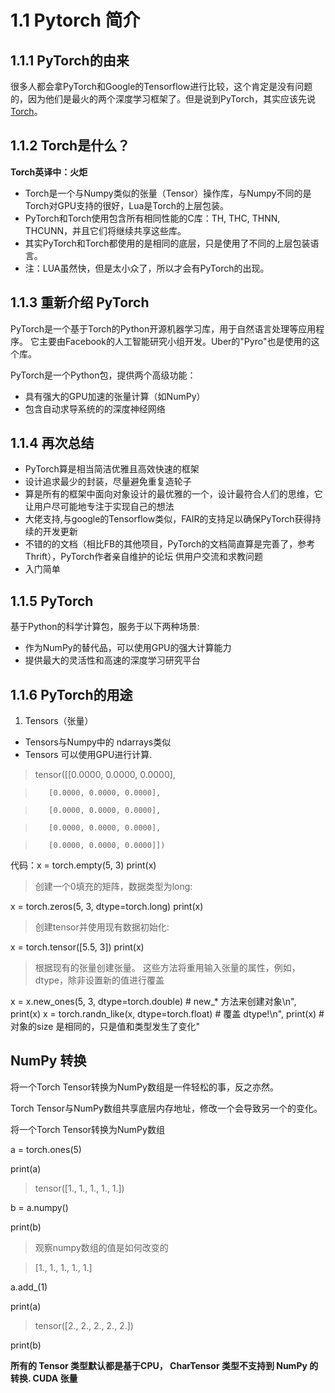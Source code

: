 # 1.1 Pytorch 简介

## 1.1.1 PyTorch的由来
很多人都会拿PyTorch和Google的Tensorflow进行比较，这个肯定是没有问题的，因为他们是最火的两个深度学习框架了。但是说到PyTorch，其实应该先说[Torch](http://torch.ch)。

## 1.1.2 Torch是什么？

**Torch英译中：火炬**
- Torch是一个与Numpy类似的张量（Tensor）操作库，与Numpy不同的是Torch对GPU支持的很好，Lua是Torch的上层包装。
- PyTorch和Torch使用包含所有相同性能的C库：TH, THC, THNN, THCUNN，并且它们将继续共享这些库。
- 其实PyTorch和Torch都使用的是相同的底层，只是使用了不同的上层包装语言。
- 注：LUA虽然快，但是太小众了，所以才会有PyTorch的出现。

## 1.1.3 重新介绍 PyTorch
PyTorch是一个基于Torch的Python开源机器学习库，用于自然语言处理等应用程序。 它主要由Facebook的人工智能研究小组开发。Uber的"Pyro"也是使用的这个库。

PyTorch是一个Python包，提供两个高级功能：
* 具有强大的GPU加速的张量计算（如NumPy）
* 包含自动求导系统的的深度神经网络

## 1.1.4 再次总结

- PyTorch算是相当简洁优雅且高效快速的框架
- 设计追求最少的封装，尽量避免重复造轮子
- 算是所有的框架中面向对象设计的最优雅的一个，设计最符合人们的思维，它让用户尽可能地专注于实现自己的想法
- 大佬支持,与google的Tensorflow类似，FAIR的支持足以确保PyTorch获得持续的开发更新
- 不错的的文档（相比FB的其他项目，PyTorch的文档简直算是完善了，参考Thrift），PyTorch作者亲自维护的论坛 供用户交流和求教问题
- 入门简单

## 1.1.5 PyTorch
基于Python的科学计算包，服务于以下两种场景:
-  作为NumPy的替代品，可以使用GPU的强大计算能力
-  提供最大的灵活性和高速的深度学习研究平台

## 1.1.6 PyTorch的用途
1. Tensors（张量）
- Tensors与Numpy中的 ndarrays类似
- Tensors 可以使用GPU进行计算.

>tensor([[0.0000, 0.0000, 0.0000],

>        [0.0000, 0.0000, 0.0000],

>        [0.0000, 0.0000, 0.0000],

>        [0.0000, 0.0000, 0.0000],

>        [0.0000, 0.0000, 0.0000]])

代码：x = torch.empty(5, 3)
        print(x)
 
>创建一个0填充的矩阵，数据类型为long:

x = torch.zeros(5, 3, dtype=torch.long)
print(x)
>创建tensor并使用现有数据初始化:

x = torch.tensor([5.5, 3])
print(x)
 
>根据现有的张量创建张量。 这些方法将重用输入张量的属性，例如， dtype，除非设置新的值进行覆盖

x = x.new_ones(5, 3, dtype=torch.double)      # new_* 方法来创建对象\n",
print(x)
x = torch.randn_like(x, dtype=torch.float)    # 覆盖 dtype!\n",
print(x)                                      #  对象的size 是相同的，只是值和类型发生了变化"
  
## NumPy 转换
将一个Torch Tensor转换为NumPy数组是一件轻松的事，反之亦然。

Torch Tensor与NumPy数组共享底层内存地址，修改一个会导致另一个的变化。

将一个Torch Tensor转换为NumPy数组

a = torch.ones(5)

print(a)

>tensor([1., 1., 1., 1., 1.])

b = a.numpy()

print(b)

>观察numpy数组的值是如何改变的

>[1., 1., 1., 1., 1.]

a.add_(1)

print(a)

>tensor([2., 2., 2., 2., 2.])

print(b)

**所有的 Tensor 类型默认都是基于CPU， CharTensor 类型不支持到 NumPy 的转换. CUDA 张量**